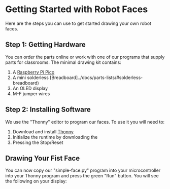 # Getting Started with Robot Faces

Here are the steps you can use to get started drawing your own robot faces.

## Step 1: Getting Hardware

You can order the parts online or work with one of our programs that supply parts for classrooms.
The minimal drawing kit contains:

1. A [Raspberry Pi Pico](../docs/parts-lists/#raspberry-pi-pico)
2. A mini solderless [Breadboard]../docs/parts-lists/#solderless-breadboard)
3. An OLED display
4. M-F jumper wires

## Step 2: Installing Software

We use the "Thonny" editor to program our faces.  To use it you will need to:

1. Download and install [Thonny](http://thonny.org)
2. Initialize the runtime by downloading the 
3. Pressing the Stop/Reset

## Drawing Your Fist Face

You can now copy our "simple-face.py" program into your microcontroller into your Thonny program and
press the green "Run" button.  You will see the following on your display:





